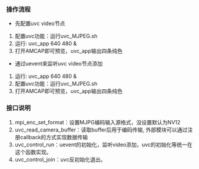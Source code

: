 ### 操作流程
- 先配置uvc video节点
1. 配置uvc功能：运行uvc_MJPEG.sh
2. 运行: uvc_app 640 480 &
3. 打开AMCAP即可预览，uvc_app输出四条纯色

- 通过uevent来监听uvc video节点添加
1. 运行: uvc_app 640 480 &
2. 配置uvc功能：运行uvc_MJPEG.sh
3. 打开AMCAP即可预览，uvc_app输出四条纯色

### 接口说明
1. mpi_enc_set_format：设置MJPG编码输入源格式，没设置默认为NV12
2. uvc_read_camera_buffer：读取buffer后用于编码传输, 外部模块可以通过注册callback的方式实现数据传输
3. uvc_control_run：uevent的初始化，监听video添加，uvc的初始化等统一在这个函数实现。
4. uvc_control_join：uvc反初始化退出。